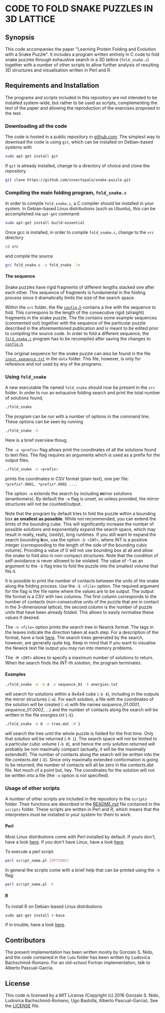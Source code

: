 CODE TO FOLD SNAKE PUZZLES IN 3D LATTICE
========================================

## Synopsis

This code accompanies the paper "Learning Protein Folding and Evolution with a
Snake Puzzle".  It includes a program written entirely in C code to fold snake
puzzles through exhaustive search in a 3D lattice (`fold_snake.c`) together
with a number of other scripts to allow further analysis of resulting 3D
structures and visualisation written in Perl and R.


## Requirements and Installation

The programs and scripts included in this repository are not intended to be
installed system-wide, but rather to be used as scripts, complementing the text
of the paper and allowing the reproduction of the exercises proposed in the
text.


### Downloading all the code

The code is hosted in a public repository in [github.com](https://github.com/insectopalo/snake-puzzle).
The simplest way to download the code is using `git`, which can be installed
on Debian-based systems with
```bash
sudo apt-get install git
```

If `git` is already installed, change to a directory of choice and clone the repository
```bash
git clone https://github.com/insectopalo/snake-puzzle.git
```


### Compiling the main folding program, `fold_snake.c`

In order to compile `fold_snake.c`, a C compiler should be installed in your
system. In Debian-based Linux distributions (such as Ubuntu), this can be
accomplished via `apt-get` command:
```bash
sudo apt-get install build-essential
```

Once gcc is installed, in order to compile `fold_snake.c`, change to the `src`
directory
```bash
cd src
```
and compile the source
```bash
gcc fold_snake.c -o fold_snake -lm
```

#### The sequence

Snake puzzles have rigid fragments of different lengths stacked one after each
other. This sequence of fragments is fundamental in the folding process since
it dramatically limits the size of the search space.

Within the `src` folder, the file [`config.h`](src/config.h) contains a line
with the sequence to fold. This correspons to the length of the consecutive
rigid (straight) fragments in the snake puzzle. The file contains some example
sequences (commented out) together with the sequence of the particular puzzle
described in the aforementioned publication and is meant to be edited prior to
compiling the source code. In order to fold a different sequence, the
[`fold_snake.c`](src/fold_snake.c) program has to be recompiled after saving
the changes to [`config.h`](src/config.h).

The original sequence for the snake puzzle can also be found in the file
[`input_sequence.txt`](data/input_sequence.txt) in the `data` folder. This
file, however, is only for reference and not used by any of the programs.

### Using `fold_snake`

A new executable file named `fold_snake` should now be present in the `src`
folder. In order to run an exhausive folding search and print the total number
of solutions found,
```bash
./fold_snake
```

The program can be run with a number of options in the command line. These options can be seen by
running
```bash
./fold_snake -h
```
Here is a brief overview thoug.

The `-o <prefix>` flag allows print the coordinates of all the solutions found
to text files. The flag requires an arguments which is used as a prefix for the
output files.
```bash
./fold_snake -o <prefix>
```
prints the coordinates in CSV format (plain text), one per file:
`*prefix*.0001, *prefix*.0002 ...`.

The option `-m` extends the search by including **m**irror solutions
(enantiomers). By default the `-m` flag is unset, so unless provided, the
mirror structures will not be counted/output.

Note that the program by default tries to fold the puzzle within a bounding box
**as smallest as possible**. While not recommended, you can extend the limits
of the bounding cube. This will significantly increase the number of possible
solutions and exponentially expand the search space, which may result in
really, really, (*really*), long runtimes.  If you still want to expand the
search bounding **b**ox, use the option `-b <INT>`, where *INT* is a positive
integer (corresponding to the length of the side of the bounding cubic volume).
Providing a value of 0 will not use bounding box at all and allow the snake to
fold also in non-compact structures. Note that the condition of self-avoidance
is never allowed to be violated. The value of -1 as an argument to the `-b`
flag tries to fold the puzzle into the smallest volume that fits it.

It is possible to print the number of contacts between the units of the snake
along the folding process. Use the `-E <file>` option.  The required argument
for the flag is the file name where the values are to be output. The output
file format is a CSV with two columns.  The first column corresponds to the
number of contacts (non-consecutive units of the puzzle that are in contact in
the 3-dimensional lattice), the second column is the number of puzzle units
that have been already folded. This allows to easily normalise these values if
desired.

The `-n <file>` option prints the search tree in Newick format. The tags in the
leaves indicate the direction taken at each step. For a description of the
format, have a look
[here](http://evolution.genetics.washington.edu/phylip/newicktree.html). The
search trees generated by the search, however, are generally quite big. Keep in
mind that if you want to visualise the Newick text file output you may run into
memory problems.

The `-M <INT>` allows to specify a maximum number of solutions to return. When
the search finds the *INT*-th solution, the program terminates.


#### Examples

```bash
./fold_snake -m -b 4 -o sequence_01 -E energies.txt
```

will search for solutions within a 4x4x4 cube (`-b 4`), including in the
outputs the mirror structures (`-m`). For each solution, a file with the
coordinates of the solution will be created (`-o`) with file names
*sequence_01.0001*, *sequence_01.0002*, ...) and the number of contacts along
the search will be written in the file *energies.txt* (`-E`).

```bash
./fold_snake -b 0 -n tree.dat -M 1
```

will search the tree until the whole puzzle is folded for the first time. Only
that solution will be returned (`-M 1`).  The search space will not be limited
to a particular cubic volume (`-b 0`), and hence the only solution returned
will probably be non maximally compact (actually, it will be the maximally
extended!).  The number of contacts along the search will be written into the
file *contacts.dat* (`-E`). Since only maximally extended conformation is going
to be returned, the number of contacts will all be zero in the *contacts.dat*
file. Not much of a point but, hey. The coordinates for the solution will not
be written into  a file (the `-o` option is not specified).


### Usage of other scripts

A number of other scripts are included in the repository in the `scripts`
folder. Their functions are described in the [README.md](scripts/README.md)
file contained in the `scripts` folder.  These scripts are written in Perl and
R, which means that the interpreters must be installed in your system for them
to work.


#### Perl

Most Linux distributions come with Perl installed by default. If yours don't,
have a look [here](http://learn.perl.org/installing/). If you don't have Linux,
have a look [here](http://www.gnu.org/philosophy/philosophy.en.html).

To execute a perl script:
```bash
perl script_name.pl [OPTIONS]
```

In general the scripts come with a brief help that can be printed using the
`-h` flag:
```bash
perl script_name.pl -h
```


#### R

To install R on Debian-based Linux distributions
```
sudo apt-get install r-base
```

If in trouble, have a look
[here](https://cran.r-project.org/doc/manuals/r-release/R-admin.html).


## Contributors

The present implementation has been written mostly by Gonzalo S. Nido, and the
code contained in the `ludo` folder has been written by Ludovica
Bachschmid-Romano.  For an old-school Fortran implementation, talk to Alberto
Pascual-Garcia.


## License

This code is licensed by a MIT License (Copyright (c) 2016 Gonzalo S. Nido,
Ludovica Bachschmid-Romano, Ugo Bastolla, Alberto Pascual-Garcia). See the
[LICENSE](LICENSE) file.


